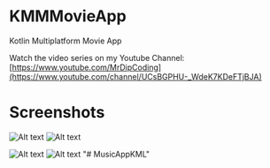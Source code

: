 # KMMMovieApp
Kotlin Multiplatform Movie App

Watch the video series on my Youtube Channel: [https://www.youtube.com/MrDipCoding](https://www.youtube.com/channel/UCsBGPHU-_WdeK7KDeFTjBJA)

# Screenshots

![Alt text](https://user-images.githubusercontent.com/76696960/220892154-4f140408-c04b-4d2a-a2f4-de284d556b0f.png)
![Alt text](https://user-images.githubusercontent.com/76696960/220892148-e9d445b3-9fbb-4849-b0da-352db1cb3779.png)


![Alt text](https://user-images.githubusercontent.com/76696960/220892140-d301c832-c0c5-470f-8e30-c18b9cd2bb23.png)
![Alt text](https://user-images.githubusercontent.com/76696960/220892123-e65686df-bb7d-4b35-80f9-d97304f4ec12.png)
"# MusicAppKML" 
